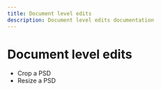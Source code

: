 ```yaml
---
title: Document level edits
description: Document level edits documentation
---
```


# Document level edits

* Crop a PSD
* Resize a PSD 